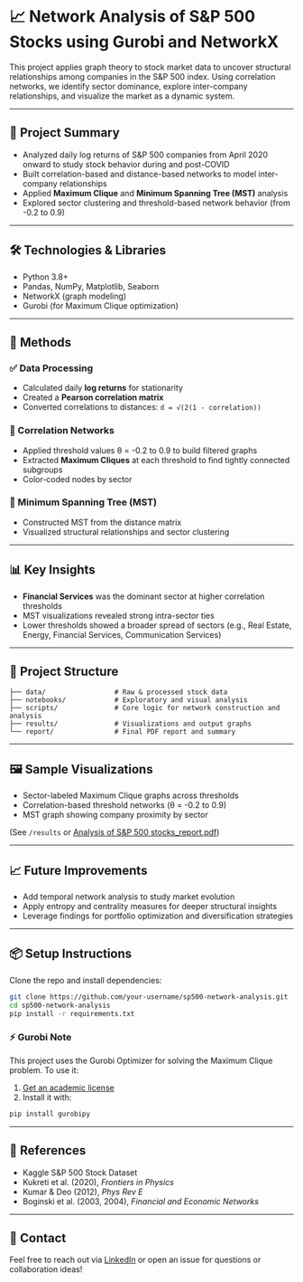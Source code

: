 # 📈 Network Analysis of S&P 500 Stocks using Gurobi and NetworkX

This project applies graph theory to stock market data to uncover structural relationships among companies in the S&P 500 index. Using correlation networks, we identify sector dominance, explore inter-company relationships, and visualize the market as a dynamic system.

---

## 🚀 Project Summary

- Analyzed daily log returns of S&P 500 companies from April 2020 onward to study stock behavior during and post-COVID
- Built correlation-based and distance-based networks to model inter-company relationships
- Applied **Maximum Clique** and **Minimum Spanning Tree (MST)** analysis
- Explored sector clustering and threshold-based network behavior (from -0.2 to 0.9)

---

## 🛠 Technologies & Libraries

- Python 3.8+
- Pandas, NumPy, Matplotlib, Seaborn
- NetworkX (graph modeling)
- Gurobi (for Maximum Clique optimization)

---

## 🧪 Methods

### ✅ Data Processing
- Calculated daily **log returns** for stationarity
- Created a **Pearson correlation matrix**
- Converted correlations to distances: `d = √(2(1 - correlation))`

### 🔗 Correlation Networks
- Applied threshold values θ = -0.2 to 0.9 to build filtered graphs
- Extracted **Maximum Cliques** at each threshold to find tightly connected subgroups
- Color-coded nodes by sector

### 🌳 Minimum Spanning Tree (MST)
- Constructed MST from the distance matrix
- Visualized structural relationships and sector clustering

---

## 📊 Key Insights

- **Financial Services** was the dominant sector at higher correlation thresholds
- MST visualizations revealed strong intra-sector ties
- Lower thresholds showed a broader spread of sectors (e.g., Real Estate, Energy, Financial Services, Communication Services)

---

## 📂 Project Structure

```
├── data/                 # Raw & processed stock data
├── notebooks/            # Exploratory and visual analysis
├── scripts/              # Core logic for network construction and analysis
├── results/              # Visualizations and output graphs
└── report/               # Final PDF report and summary
```

---

## 🖼 Sample Visualizations

- Sector-labeled Maximum Clique graphs across thresholds
- Correlation-based threshold networks (θ = -0.2 to 0.9)
- MST graph showing company proximity by sector

(See `/results` or [Analysis of S&P 500 stocks_report.pdf](./Analysis%20of%20S&P%20500%20stocks_report.pdf))

---

## 📈 Future Improvements

- Add temporal network analysis to study market evolution
- Apply entropy and centrality measures for deeper structural insights
- Leverage findings for portfolio optimization and diversification strategies

---

## 📦 Setup Instructions

Clone the repo and install dependencies:

```bash
git clone https://github.com/your-username/sp500-network-analysis.git
cd sp500-network-analysis
pip install -r requirements.txt
```

### ⚡ Gurobi Note
This project uses the Gurobi Optimizer for solving the Maximum Clique problem. To use it:

1. [Get an academic license](https://www.gurobi.com/academia/academic-program-and-licenses/)
2. Install it with:

```bash
pip install gurobipy
```

---

## 📒 References

- Kaggle S&P 500 Stock Dataset  
- Kukreti et al. (2020), *Frontiers in Physics*  
- Kumar & Deo (2012), *Phys Rev E*  
- Boginski et al. (2003, 2004), *Financial and Economic Networks*

---

## 📩 Contact

Feel free to reach out via [LinkedIn](https://www.linkedin.com/in/prannoy-k/) or open an issue for questions or collaboration ideas!
